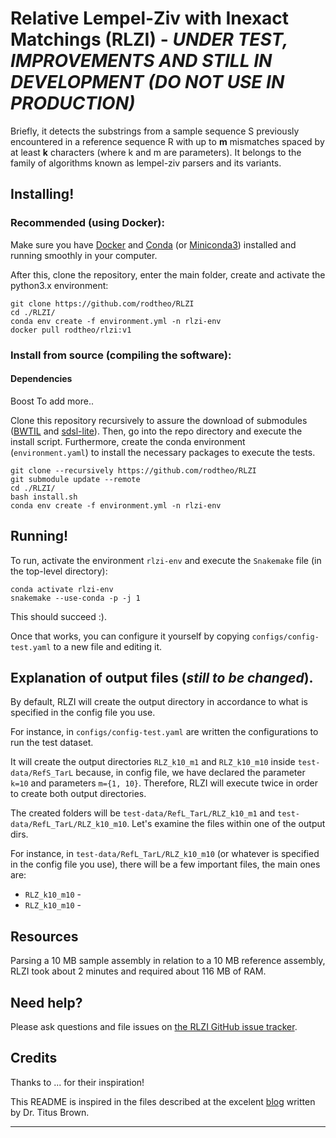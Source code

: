 # Relative Lempel-Ziv with Inexact Matchings (RLZI) - _UNDER TEST, IMPROVEMENTS AND STILL IN DEVELOPMENT (DO NOT USE IN PRODUCTION)_

Briefly, it detects the substrings from a sample sequence S previously encountered in a reference sequence R with up to **m** mismatches spaced by at least **k** characters (where k and m are parameters). It belongs to the family of algorithms known as lempel-ziv parsers and its variants.

## Installing!

### Recommended (using Docker):

Make sure you have [Docker](https://www.docker.com/) and [Conda](https://docs.anaconda.com/anaconda/install/) (or [Miniconda3](https://docs.conda.io/en/latest/miniconda.html)) installed and running smoothly in your computer.

After this, clone the repository, enter the main folder, create and activate the python3.x environment:

```
git clone https://github.com/rodtheo/RLZI
cd ./RLZI/
conda env create -f environment.yml -n rlzi-env
docker pull rodtheo/rlzi:v1
```

### Install from source (compiling the software):

#### Dependencies
Boost
To add more..

Clone this repository recursively to assure the download of submodules ([BWTIL](https://github.com/rodtheo/BWTIL) and [sdsl-lite](https://github.com/simongog/sdsl-lite)). Then, go into the repo directory and execute the install script. Furthermore, create the conda environment (`environment.yaml`) to install the necessary packages to execute the tests. 

```
git clone --recursively https://github.com/rodtheo/RLZI
git submodule update --remote
cd ./RLZI/
bash install.sh
conda env create -f environment.yml -n rlzi-env
```

## Running!

To run, activate the environment `rlzi-env` and execute the `Snakemake` file (in the top-level directory):

```
conda activate rlzi-env
snakemake --use-conda -p -j 1
```

This should succeed :).

Once that works, you can configure it yourself by copying `configs/config-test.yaml` to a new file and editing it.

## Explanation of output files (_still to be changed_).

By default, RLZI will create the output directory in accordance to what is specified in the config file you use.

For instance, in `configs/config-test.yaml` are written the configurations to run the test dataset.

It will create the output directories `RLZ_k10_m1` and `RLZ_k10_m10` inside `test-data/RefS_TarL` because, in config file, we have declared the parameter `k=10` and parameters `m={1, 10}`. Therefore, RLZI will execute twice in order to create both output directories.

The created folders will be `test-data/RefL_TarL/RLZ_k10_m1` and `test-data/RefL_TarL/RLZ_k10_m10`. Let's examine the files within one of the output dirs.

For instance, in `test-data/RefL_TarL/RLZ_k10_m10` (or whatever is specified in the config file you use), there will be a few important files, the main ones are:

* `RLZ_k10_m10` -
* `RLZ_k10_m10` - 

## Resources

Parsing a 10 MB sample assembly in relation to a 10 MB reference assembly, RLZI took about 2 minutes and required about 116 MB of RAM.

## Need help?

Please ask questions and file issues on [the RLZI GitHub issue tracker](https://github.com/rodtheo/RLZI/issues).

## Credits

Thanks to ... for their inspiration!

This README is inspired in the files described at the excelent [blog](http://ivory.idyll.org/blog/2020-software-and-workflow-dev-practices.html) written by Dr. Titus Brown.

----
